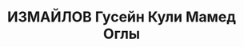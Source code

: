 ---
title: ИЗМАЙЛОВ Гусейн Кули Мамед Оглы
description: "азербайджанец. Исключен из ВКП(б) как \"враг народа\" (1937).\n Работник\
  \ з-да им.Стуруа. Прож.: Аз.ССР, г. Баку.\n Арестован в 1937\n Приговор: ВК ВС СССР,\
  \ 10.10.1937 - ВМН\n Расстрелян 11.10.1937 в г.Баку.\n Источники: Сталинский список\
  \ от 03.10.1937 (Аз.ССР, Кат.1)| Справка Шаумяновского РК АКП(б), февраль 1938|\
  \ Личное дело № №38373 АПДУДПАР, ф.6, оп.9, д.238)."
---